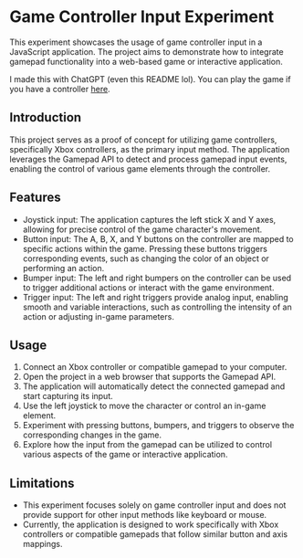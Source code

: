 # Game Controller Input Experiment

This experiment showcases the usage of game controller input in a JavaScript application. The project aims to demonstrate how to integrate gamepad functionality into a web-based game or interactive application.

I made this with ChatGPT (even this README lol). You can play the game if you have a controller [here]().

## Introduction

This project serves as a proof of concept for utilizing game controllers, specifically Xbox controllers, as the primary input method. The application leverages the Gamepad API to detect and process gamepad input events, enabling the control of various game elements through the controller.

## Features

- Joystick input: The application captures the left stick X and Y axes, allowing for precise control of the game character's movement.
- Button input: The A, B, X, and Y buttons on the controller are mapped to specific actions within the game. Pressing these buttons triggers corresponding events, such as changing the color of an object or performing an action.
- Bumper input: The left and right bumpers on the controller can be used to trigger additional actions or interact with the game environment.
- Trigger input: The left and right triggers provide analog input, enabling smooth and variable interactions, such as controlling the intensity of an action or adjusting in-game parameters.

## Usage

1. Connect an Xbox controller or compatible gamepad to your computer.
2. Open the project in a web browser that supports the Gamepad API.
3. The application will automatically detect the connected gamepad and start capturing its input.
4. Use the left joystick to move the character or control an in-game element.
5. Experiment with pressing buttons, bumpers, and triggers to observe the corresponding changes in the game.
6. Explore how the input from the gamepad can be utilized to control various aspects of the game or interactive application.

## Limitations

- This experiment focuses solely on game controller input and does not provide support for other input methods like keyboard or mouse.
- Currently, the application is designed to work specifically with Xbox controllers or compatible gamepads that follow similar button and axis mappings.
